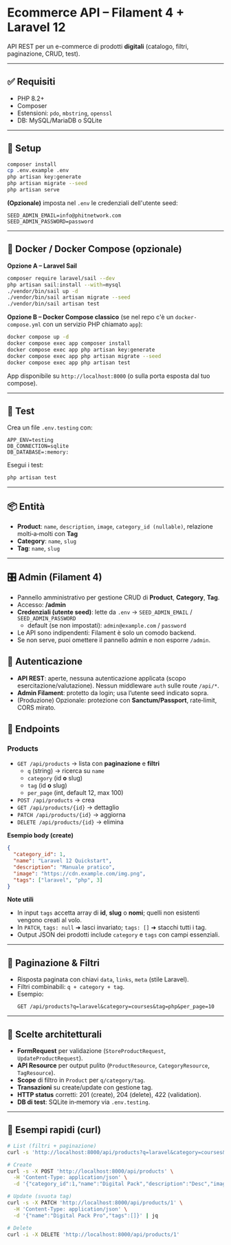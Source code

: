 # Ecommerce API – Filament 4 + Laravel 12

API REST per un e-commerce di prodotti **digitali** (catalogo, filtri, paginazione, CRUD, test).

---

## ✅ Requisiti

- PHP 8.2+
- Composer
- Estensioni: `pdo`, `mbstring`, `openssl`
- DB: MySQL/MariaDB o SQLite

---

## 🚀 Setup

```bash
composer install
cp .env.example .env
php artisan key:generate
php artisan migrate --seed
php artisan serve
```

**(Opzionale)** imposta nel `.env` le credenziali dell'utente seed:
```
SEED_ADMIN_EMAIL=info@phitnetwork.com
SEED_ADMIN_PASSWORD=password
```

---

## 🐳 Docker / Docker Compose (opzionale)

**Opzione A – Laravel Sail**

```bash
composer require laravel/sail --dev
php artisan sail:install --with=mysql
./vendor/bin/sail up -d
./vendor/bin/sail artisan migrate --seed
./vendor/bin/sail artisan test
```

**Opzione B – Docker Compose classico** (se nel repo c'è un `docker-compose.yml` con un servizio PHP chiamato `app`):

```bash
docker compose up -d
docker compose exec app composer install
docker compose exec app php artisan key:generate
docker compose exec app php artisan migrate --seed
docker compose exec app php artisan test
```

App disponibile su `http://localhost:8000` (o sulla porta esposta dal tuo compose).

---

## 🧪 Test

Crea un file `.env.testing` con:

```
APP_ENV=testing
DB_CONNECTION=sqlite
DB_DATABASE=:memory:
```

Esegui i test:

```bash
php artisan test
```

---

## 📦 Entità

- **Product**: `name`, `description`, `image`, `category_id (nullable)`, relazione molti‑a‑molti con **Tag**
- **Category**: `name`, `slug`
- **Tag**: `name`, `slug`

---

## 🎛 Admin (Filament 4)

- Pannello amministrativo per gestione CRUD di **Product**, **Category**, **Tag**.
- Accesso: **/admin**
- **Credenziali (utente seed)**: lette da `.env` → `SEED_ADMIN_EMAIL` / `SEED_ADMIN_PASSWORD`  
  - default (se non impostati): `admin@example.com` / `password`
- Le API sono indipendenti: Filament è solo un comodo backend.
- Se non serve, puoi omettere il pannello admin e non esporre `/admin`.

## 🔐 Autenticazione

- **API REST**: aperte, nessuna autenticazione applicata (scopo esercitazione/valutazione). Nessun middleware `auth` sulle route `/api/*`.
- **Admin Filament**: protetto da login; usa l’utente seed indicato sopra.
- (Produzione) Opzionale: protezione con **Sanctum/Passport**, rate‑limit, CORS mirato.

## 📡 Endpoints

### Products

- `GET /api/products` → lista con **paginazione** e **filtri**
  - `q` (string) → ricerca su `name`
  - `category` (id **o** slug)
  - `tag` (id **o** slug)
  - `per_page` (int, default 12, max 100)
- `POST /api/products` → crea
- `GET /api/products/{id}` → dettaglio
- `PATCH /api/products/{id}` → aggiorna
- `DELETE /api/products/{id}` → elimina

**Esempio body (create)**

```json
{
  "category_id": 1,
  "name": "Laravel 12 Quickstart",
  "description": "Manuale pratico",
  "image": "https://cdn.example.com/img.png",
  "tags": ["laravel", "php", 3]
}
```

**Note utili**

- In input `tags` accetta array di **id**, **slug** o **nomi**; quelli non esistenti vengono creati al volo.
- In `PATCH`, `tags: null` ➜ lasci invariato; `tags: []` ➜ stacchi tutti i tag.
- Output JSON dei prodotti include `category` e `tags` con campi essenziali.

---

## 🔎 Paginazione & Filtri

- Risposta paginata con chiavi `data`, `links`, `meta` (stile Laravel).
- Filtri combinabili: `q + category + tag`.
- Esempio:
  ```
  GET /api/products?q=laravel&category=courses&tag=php&per_page=10
  ```

---

## 🧱 Scelte architetturali

- **FormRequest** per validazione (`StoreProductRequest`, `UpdateProductRequest`).
- **API Resource** per output pulito (`ProductResource`, `CategoryResource`, `TagResource`).
- **Scope** di filtro in `Product` per `q/category/tag`.
- **Transazioni** su create/update con gestione tag.
- **HTTP status** corretti: 201 (create), 204 (delete), 422 (validation).
- **DB di test**: SQLite in‑memory via `.env.testing`.

---

## 🧰 Esempi rapidi (curl)

```bash
# List (filtri + paginazione)
curl -s 'http://localhost:8000/api/products?q=laravel&category=courses&tag=php&per_page=10' | jq

# Create
curl -s -X POST 'http://localhost:8000/api/products' \
  -H 'Content-Type: application/json' \
  -d '{"category_id":1,"name":"Digital Pack","description":"Desc","image":"https://example.test/img.png","tags":["php","backend"]}' | jq

# Update (svuota tag)
curl -s -X PATCH 'http://localhost:8000/api/products/1' \
  -H 'Content-Type: application/json' \
  -d '{"name":"Digital Pack Pro","tags":[]}' | jq

# Delete
curl -i -X DELETE 'http://localhost:8000/api/products/1'
```